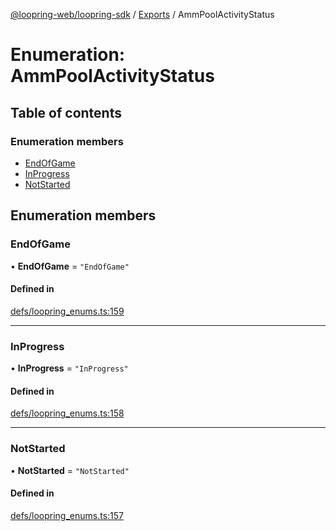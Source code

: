 [@loopring-web/loopring-sdk](../README.md) / [Exports](../modules.md) / AmmPoolActivityStatus

# Enumeration: AmmPoolActivityStatus

## Table of contents

### Enumeration members

- [EndOfGame](AmmPoolActivityStatus.md#endofgame)
- [InProgress](AmmPoolActivityStatus.md#inprogress)
- [NotStarted](AmmPoolActivityStatus.md#notstarted)

## Enumeration members

### EndOfGame

• **EndOfGame** = `"EndOfGame"`

#### Defined in

[defs/loopring_enums.ts:159](https://github.com/Loopring/loopring_sdk/blob/f560ad6/src/defs/loopring_enums.ts#L159)

___

### InProgress

• **InProgress** = `"InProgress"`

#### Defined in

[defs/loopring_enums.ts:158](https://github.com/Loopring/loopring_sdk/blob/f560ad6/src/defs/loopring_enums.ts#L158)

___

### NotStarted

• **NotStarted** = `"NotStarted"`

#### Defined in

[defs/loopring_enums.ts:157](https://github.com/Loopring/loopring_sdk/blob/f560ad6/src/defs/loopring_enums.ts#L157)
